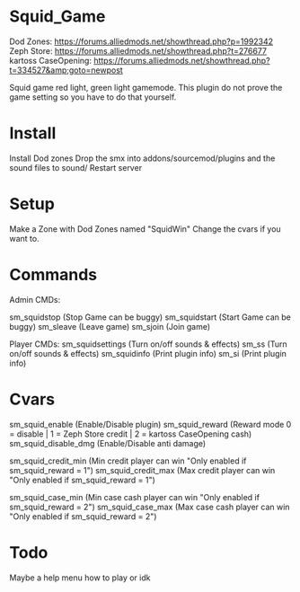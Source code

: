 # Squid_Game

Dod Zones: https://forums.alliedmods.net/showthread.php?p=1992342
Zeph Store: https://forums.alliedmods.net/showthread.php?t=276677
kartoss CaseOpening: https://forums.alliedmods.net/showthread.php?t=334527&amp;goto=newpost

Squid game red light, green light gamemode.
This plugin do not prove the game setting so you have to do that yourself.

# Install
Install Dod zones
Drop the smx into addons/sourcemod/plugins and the sound files to sound/
Restart server


# Setup
Make a Zone with Dod Zones named "SquidWin"
Change the cvars if you want to.

# Commands

Admin CMDs:

sm_squidstop (Stop Game can be buggy)
sm_squidstart (Start Game can be buggy)
sm_sleave (Leave game)
sm_sjoin (Join game)

Player CMDs:
sm_squidsettings (Turn on/off sounds & effects)
sm_ss (Turn on/off sounds & effects)
sm_squidinfo (Print plugin info)
sm_si (Print plugin info)

# Cvars

sm_squid_enable (Enable/Disable plugin)
sm_squid_reward (Reward mode 0 = disable | 1 = Zeph Store credit | 2 = kartoss CaseOpening cash)
sm_squid_disable_dmg (Enable/Disable anti damage)

sm_squid_credit_min (Min credit player can win "Only enabled if sm_squid_reward = 1")
sm_squid_credit_max (Max credit player can win "Only enabled if sm_squid_reward = 1")

sm_squid_case_min (Min case cash player can win "Only enabled if sm_squid_reward = 2")
sm_squid_case_max (Max case cash player can win "Only enabled if sm_squid_reward = 2")

# Todo

Maybe a help menu how to play or idk
